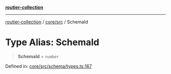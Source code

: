 [**routier-collection**](../../../README.md)

***

[routier-collection](../../../README.md) / [core/src](../README.md) / SchemaId

# Type Alias: SchemaId

> **SchemaId** = `number`

Defined in: [core/src/schema/types.ts:167](https://github.com/Agrejus/routier/blob/ae307d61bf9883ec014a438be7cbd96d2060d092/core/src/schema/types.ts#L167)
